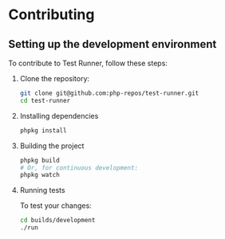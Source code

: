 # Contributing

## Setting up the development environment

To contribute to Test Runner, follow these steps:

1. Clone the repository:

    ```bash
    git clone git@github.com:php-repos/test-runner.git
    cd test-runner
    ```

2. Installing dependencies

    ```bash
    phpkg install
    ```

3. Building the project

    ```bash
    phpkg build
    # Or, for continuous development:
    phpkg watch
    ```

4. Running tests

   To test your changes:

    ```bash
    cd builds/development
    ./run
    ```